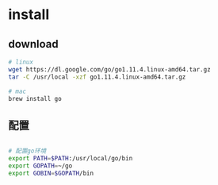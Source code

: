 # install

## download

```sh
# linux
wget https://dl.google.com/go/go1.11.4.linux-amd64.tar.gz
tar -C /usr/local -xzf go1.11.4.linux-amd64.tar.gz

# mac
brew install go
```

## 配置

```sh

# 配置go环境
export PATH=$PATH:/usr/local/go/bin
export GOPATH=~/go
export GOBIN=$GOPATH/bin
```
